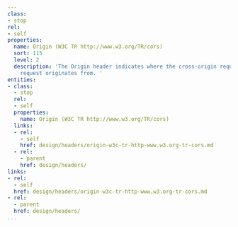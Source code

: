 ```yaml
---
class:
- stop
rel:
- self
properties:
  name: Origin (W3C TR http://www.w3.org/TR/cors)
  sort: 115
  level: 2
  description: 'The Origin header indicates where the cross-origin request or preflight
    request originates from. '
entities:
- class:
  - stop
  rel:
  - self
  properties:
    name: Origin (W3C TR http://www.w3.org/TR/cors)
  links:
  - rel:
    - self
    href: design/headers/origin-w3c-tr-http-www.w3.org-tr-cors.md
  - rel:
    - parent
    href: design/headers/
links:
- rel:
  - self
  href: design/headers/origin-w3c-tr-http-www.w3.org-tr-cors.md
- rel:
  - parent
  href: design/headers/
...
```

